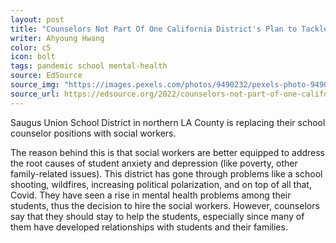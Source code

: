 ```yaml
---
layout: post
title: "Counselors Not Part Of One California District's Plan to Tackle Student Mental Health"
writer: Ahyoung Hwang
color: c5
icon: bolt
tags: pandemic school mental-health
source: EdSource
source_img: "https://images.pexels.com/photos/9490232/pexels-photo-9490232.jpeg?auto=compress&cs=tinysrgb&w=1260&h=750&dpr=1"
source_url: https://edsource.org/2022/counselors-not-part-of-one-california-districts-plan-to-tackle-student-mental-health/672828
---
```


Saugus Union School District in northern LA County is replacing their school counselor positions with social workers.
<!--more-->

The reason behind this is that social workers are better equipped to address the root causes of student anxiety and depression (like poverty, other family-related issues).
This district has gone through problems like a school shooting, wildfires, increasing political polarization, and on top of all that, Covid.
They have seen a rise in mental health problems among their students, thus the decision to hire the social workers.
However, counselors say that they should stay to help the students, especially since many of them have developed relationships with students and their families.
